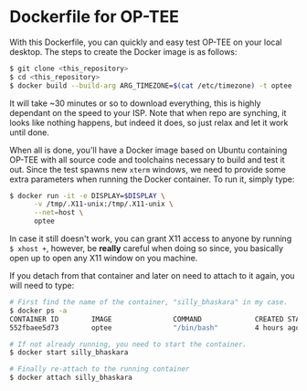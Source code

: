 Dockerfile for OP-TEE
=====================

With this Dockerfile, you can quickly and easy test OP-TEE on your local
desktop. The steps to create the Docker image is as follows:

```bash
$ git clone <this_repository>
$ cd <this_repository>
$ docker build --build-arg ARG_TIMEZONE=$(cat /etc/timezone) -t optee .
```
It will take ~30 minutes or so to download everything, this is highly dependant
on the speed to your ISP. Note that when repo are synching, it looks like
nothing happens, but indeed it does, so just relax and let it work until done.

When all is done, you'll have a Docker image based on Ubuntu containing OP-TEE
with all source code and toolchains necessary to build and test it out. Since
the test spawns new `xterm` windows, we need to provide some extra parameters
when running the Docker container. To run it, simply type:

```bash
$ docker run -it -e DISPLAY=$DISPLAY \
      -v /tmp/.X11-unix:/tmp/.X11-unix \
      --net=host \
      optee
```

In case it still doesn't work, you can grant X11 access to anyone by running `$
xhost +`, however, be **really** careful when doing so since, you basically open
up to open any X11 window on you machine.

If you detach from that container and later on need to attach to it again, you
will need to type:

```bash
# First find the name of the container, "silly_bhaskara" in my case.
$ docker ps -a
CONTAINER ID        IMAGE               COMMAND             CREATED STATUS                      PORTS               NAMES
552fbaee5d73        optee               "/bin/bash"         4 hours ago                                             silly_bhaskara

# If not already running, you need to start the container.
$ docker start silly_bhaskara

# Finally re-attach to the running container
$ docker attach silly_bhaskara
```
